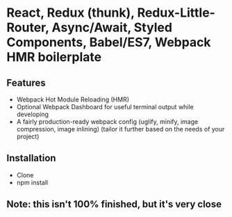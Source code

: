 # React, Redux (thunk), Redux-Little-Router, Async/Await, Styled Components, Babel/ES7, Webpack HMR boilerplate

## Features
* Webpack Hot Module Reloading (HMR)
* Optional Webpack Dashboard for useful terminal output while developing
* A fairly production-ready webpack config (uglify, minify, image compression, image inlining) (tailor it further based on the needs of your project)

## Installation
* Clone
* npm install

## Note: this isn't 100% finished, but it's very close

